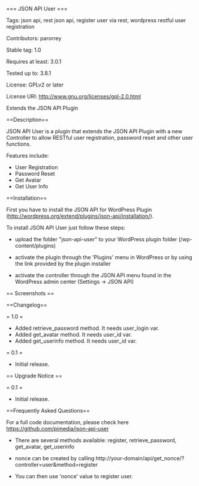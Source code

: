 === JSON API User ===

Tags: json api, rest json api, register user via rest, wordpress restful user registration

Contributors: parorrey

Stable tag: 1.0

Requires at least: 3.0.1

Tested up to: 3.8.1

License: GPLv2 or later

License URI: http://www.gnu.org/licenses/gpl-2.0.html

Extends the JSON API Plugin


==Description==


JSON API User is a plugin that extends the JSON API Plugin with a new Controller to allow RESTful user registration, password reset and other user functions.

Features include:

* User Registration
* Password Reset
* Get Avatar
* Get User Info

==Installation==

First you have to install the JSON API for WordPress Plugin (http://wordpress.org/extend/plugins/json-api/installation/).

To install JSON API User just follow these steps:

* upload the folder "json-api-user" to your WordPress plugin folder (/wp-content/plugins)

* activate the plugin through the 'Plugins' menu in WordPress or by using the link provided by the plugin installer

* activate the controller through the JSON API menu found in the WordPress admin center (Settings -> JSON API)

== Screenshots ==


==Changelog==


= 1.0 =
* Added retrieve_password method. It needs user_login var.
* Added get_avatar method. It needs user_id var.
* Added get_userinfo method. It needs user_id var.

= 0.1 =
* Initial release.


== Upgrade Notice ==

= 0.1 =
* Initial release.

==Frequently Asked Questions==

For a full code documentation, please check here https://github.com/pimedia/json-api-user

* There are several methods available: register, retrieve_password, get_avatar, get_userinfo

* nonce can be created by calling http://your-domain/api/get_nonce/?controller=user&method=register

* You can then use 'nonce' value to register user.